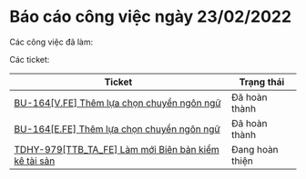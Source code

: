 # Báo cáo công việc ngày 23/02/2022

Các công việc đã làm:

Các ticket:

Ticket | Trạng thái
-------|---------
[BU-164[V.FE] Thêm lựa chọn chuyển ngôn ngữ](https://jira.isofh.com.vn/browse/BU-164)| Đã hoàn thành
[BU-164[E.FE] Thêm lựa chọn chuyển ngôn ngữ](https://jira.isofh.com.vn/browse/BU-165) |Đã hoàn thành
[TDHY-979[TTB_TA_FE] Làm mới Biên bản kiểm kê tài sản](https://jira.isofh.com.vn/browse/TDHY-979)| Đang hoàn thiện